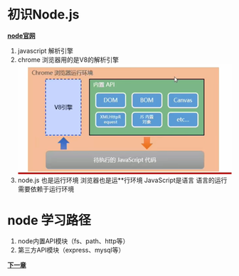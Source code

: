 # 初识Node.js
**[node官网](https://nodejs.org/en)**
1. javascript 解析引擎
2. chrome 浏览器用的是V8的解析引擎
![浏览器中的运行环境](./图片/浏览器中的运行环境.jpg)
3. node.js 也是运行环境 浏览器也是运**行环境 JavaScript是语言 语言的运行需要依赖于运行环境

# node 学习路径
1. node内置API模块（fs、path、http等）
2. 第三方API模块（express、mysql等）

**[下一章](./第二章.md)**